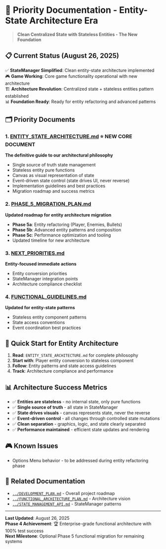 # 🎯 Priority Documentation - Entity-State Architecture Era

> **Clean Centralized State with Stateless Entities - The New Foundation**

## 📋 Current Status (August 26, 2025)

✅ **StateManager Simplified**: Clean entity-state architecture implemented  
🎮 **Game Working**: Core game functionality operational with new architecture  
🏗️ **Architecture Revolution**: Centralized state + stateless entities pattern established  
📊 **Foundation Ready**: Ready for entity refactoring and advanced patterns

## 🗂️ Priority Documents

### 1. [ENTITY_STATE_ARCHITECTURE.md](./ENTITY_STATE_ARCHITECTURE.md) ⭐ **NEW CORE DOCUMENT**
**The definitive guide to our architectural philosophy**
- Single source of truth state management
- Stateless entity pure functions  
- Canvas as visual representation of state
- Event-driven state control (state drives UI, never reverse)
- Implementation guidelines and best practices
- Migration roadmap and success metrics

### 2. [PHASE_5_MIGRATION_PLAN.md](./PHASE_5_MIGRATION_PLAN.md)
**Updated roadmap for entity architecture migration**
- **Phase 5a**: Entity refactoring (Player, Enemies, Bullets)
- **Phase 5b**: Advanced entity patterns and composition  
- **Phase 5c**: Performance optimization and tooling
- Updated timeline for new architecture

### 3. [NEXT_PRIORITIES.md](./NEXT_PRIORITIES.md)
**Entity-focused immediate actions**
- Entity conversion priorities
- StateManager integration points
- Architecture compliance checklist

### 4. [FUNCTIONAL_GUIDELINES.md](./FUNCTIONAL_GUIDELINES.md)
**Updated for entity-state patterns**
- Stateless entity component patterns
- State access conventions
- Event coordination best practices

## 🎯 Quick Start for Entity Architecture

1. **Read**: `ENTITY_STATE_ARCHITECTURE.md` for complete philosophy
2. **Start with**: Player entity conversion to stateless component
3. **Follow**: Entity patterns and state access guidelines
4. **Track**: Architecture compliance and performance

## 📊 Architecture Success Metrics

- ✅ **Entities are stateless** - no internal state, only pure functions
- ✅ **Single source of truth** - all state in StateManager
- ✅ **State drives visuals** - canvas represents state, never the reverse
- ✅ **Event-driven control** - all changes through controlled state mutations
- ✅ **Clean separation** - graphics, logic, and state clearly separated
- ✅ **Performance maintained** - efficient state updates and rendering

## 🎮 Known Issues

- Options Menu behavior - to be addressed during entity refactoring phase

## 🔗 Related Documentation

- [`../DEVELOPMENT_PLAN.md`](../DEVELOPMENT_PLAN.md) - Overall project roadmap
- [`../FUNCTIONAL_ARCHITECTURE_PLAN.md`](../FUNCTIONAL_ARCHITECTURE_PLAN.md) - Architecture vision
- [`../STATE_MANAGEMENT_API.md`](../STATE_MANAGEMENT_API.md) - StateManager patterns

---

**Last Updated**: August 26, 2025  
**Phase 4 Achievement**: 🏆 Enterprise-grade functional architecture with 100% test success  
**Next Milestone**: Optional Phase 5 functional migration for remaining systems
